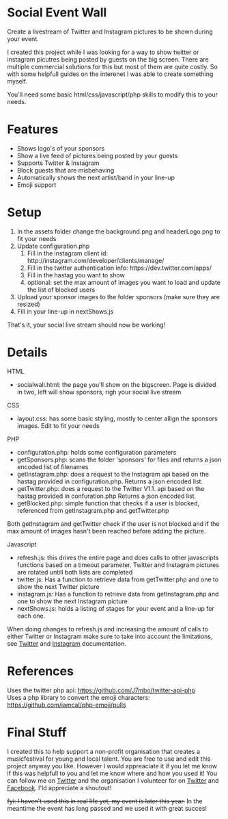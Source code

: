 Social Event Wall
==========

Create a livestream of Twitter and Instagram pictures to be shown during your event.

I created this project while I was looking for a way to show twitter or instagram picutres being posted by guests on the big screen. There are multiple commercial solutions for this but most of them are quite costly. So with some helpfull guides on the interenet I was able to create something myself.

You'll need some basic html/css/javascript/php skills to modify this to your needs.

Features
==========
<ul>
<li>Shows logo's of your sponsors</li>
<li>Show a live feed of pictures being posted by your guests</li>
<li>Supports Twitter & Instagram</li>
<li>Block guests that are misbehaving</li>
<li>Automatically shows the next artist/band in your line-up</li>
<li>Emoji support</li>
</ul>

Setup
==========
<ol>
<li>In the assets folder change the background.png and headerLogo.png to fit your needs</li>
<li> Update configuration.php
  <ol><li>Fill in the instagram client id: http://instagram.com/developer/clients/manage/</li>
  <li>Fill in the twitter authentication info: https://dev.twitter.com/apps/</li>
  <li>Fill in the hastag you want to show</li>
  <li>optional: set the max amount of images you want to load and update the list of blocked users</li></ol></li>
<li> Upload your sponsor images to the folder sponsors (make sure they are resized)</li>
<li> Fill in your line-up in nextShows.js</li>
</ol>

That's it, your social live stream should now be working!

Details
==========

HTML
<ul>
<li>socialwall.html: the page you'll show on the bigscreen. Page is divided in two, left will show sponsors, righ your social live stream</li>
</ul>

CSS
<ul>
<li>layout.css: has some basic styling, mostly to center allign the sponsors images. Edit to fit your needs</li>
</ul>

PHP
<ul>
<li>configuration.php: holds some configuration parameters</li>
<li>getSponsors.php: scans the folder 'sponsors' for files and returns a json encoded list of filenames</li>
<li>getInstagram.php: does a request to the Instagram api based on the hastag provided in configuration.php. Returns a json encoded list.</li>
<li>getTwitter.php: does a request to the Twitter V1.1. api based on the hastag provided in confuration.php Returns a json encoded list.</li>
<li>getBlocked.php: simple function that checks if a user is blocked, referenced from getInstagram.php and getTwitter.php</li>
</ul>
Both getInstagram and getTwitter check if the user is not blocked and if the max amount of images hasn't been reached before adding the picture. 

Javascript

<ul>
<li>refresh.js: this drives the entire page and does calls to other javascripts functions based on a timeout parameter. Twitter and Instagram pictures are rotated untill both lists are completed</li>
<li>twitter.js: Has a function to retrieve data from getTwitter.php and one to show the next Twitter picture</li>
<li>instagram.js: Has a function to retrieve data from getInstagram.php and one to show the next Instagram picture</li>
<li>nextShows.js: holds a listing of stages for your event and a line-up for each one.</li>
</ul>

When doing changes to refresh.js and increasing the amount of calls to either Twitter or Instagram make sure to take into account the limitations, see <a href="https://dev.twitter.com/rest/public/rate-limiting">Twitter</a> and <a href="http://instagram.com/developer/limits/">Instagram</a> documentation.

References
==========
Uses the twitter php api: https://github.com/J7mbo/twitter-api-php<br/>
Uses a php library to convert the emoji characters: https://github.com/iamcal/php-emoji/pulls

Final Stuff
==========
I created this to help support a non-profit organisation that creates a musicfestival for young and local talent. You are free to use and edit this project anyway you like. However I would appreaciate it if you let me know if this was helpfull to you and let me know where and how you used it!
You can follow me on <a href="http://twitter.com/jorisspruyt">Twitter</a> and the organisation I volunteer for on <a href="http://twitter.com/Slorarock">Twitter</a> and <a href="http://facebook.com/Slorarock">Facebook</a>. I'ld appreciate a shoutout!<br/>

~~fyi: I haven't used this in real life yet, my event is later this year.~~
In the meantime the event has long passed and we used it with great succes!


